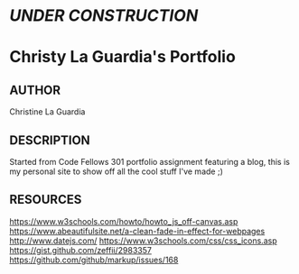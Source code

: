 # _UNDER CONSTRUCTION_

# Christy La Guardia's Portfolio

## AUTHOR
Christine La Guardia

## DESCRIPTION
Started from Code Fellows 301 portfolio assignment featuring a blog, this is my personal site to show off all the cool stuff I've made ;)

## RESOURCES
https://www.w3schools.com/howto/howto_js_off-canvas.asp
https://www.abeautifulsite.net/a-clean-fade-in-effect-for-webpages
http://www.datejs.com/
https://www.w3schools.com/css/css_icons.asp
https://gist.github.com/zeffii/2983357
https://github.com/github/markup/issues/168
